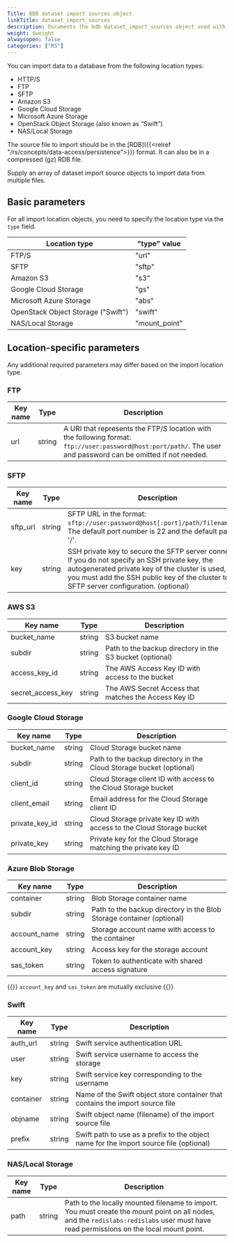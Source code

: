 ```yaml
---
Title: BDB dataset import sources object
linkTitle: dataset_import_sources
description: Documents the bdb dataset_import_sources object used with Redis Enterprise Software REST API calls.
weight: $weight
alwaysopen: false
categories: ["RS"]
---
```


You can import data to a database from the following location types:

-   HTTP/S
-   FTP
-   SFTP
-   Amazon S3
-   Google Cloud Storage
-   Microsoft Azure Storage
-   OpenStack Object Storage (also known as “Swift”)
-   NAS/Local Storage

The source file to import should be in the [RDB]({{<relref "/rs/concepts/data-access/persistence">}}) format. It can also be in a compressed (gz) RDB file.

Supply an array of dataset import source objects to import data from multiple files.

## Basic parameters

For all import location objects, you need to specify the location type via the `type` field.

| Location type | "type" value |
|---------------|--------------|
| FTP/S | "url" |
| SFTP | "sftp" |
| Amazon S3 | "s3" |
| Google Cloud Storage | "gs" |
| Microsoft Azure Storage | "abs" |
| OpenStack Object Storage ("Swift") | "swift" |
| NAS/Local Storage | "mount_point" |

## Location-specific parameters

Any additional required parameters may differ based on the import location type.

### FTP

| Key name | Type | Description |
|----------|------|-------------|
| url | string | A URI that represents the FTP/S location with the following format: `ftp://user:password@host:port/path/`. The user and password can be omitted if not needed. |

### SFTP

| Key name | Type | Description |
|----------|------|-------------|
| sftp_url | string | SFTP URL in the format: `sftp://user:password@host[:port]/path/filename.rdb`. The default port number is 22 and the default path is '/'. |
| key | string | SSH private key to secure the SFTP server connection. If you do not specify an SSH private key, the autogenerated private key of the cluster is used, and you must add the SSH public key of the cluster to the SFTP server configuration. (optional) |

### AWS S3

| Key name | Type | Description |
|----------|------|-------------|
| bucket_name | string | S3 bucket name |
| subdir | string | Path to the backup directory in the S3 bucket (optional) |
| access_key_id | string | The AWS Access Key ID with access to the bucket |
| secret_access_key | string | The AWS Secret Access that matches the Access Key ID |

### Google Cloud Storage

| Key name | Type | Description |
|----------|------|-------------|
| bucket_name | string | Cloud Storage bucket name |
| subdir | string | Path to the backup directory in the Cloud Storage bucket (optional) |
| client_id | string | Cloud Storage client ID with access to the Cloud Storage bucket |
| client_email | string | Email address for the Cloud Storage client ID |
| private_key_id | string | Cloud Storage private key ID with access to the Cloud Storage bucket |
| private_key | string | Private key for the Cloud Storage matching the private key ID |

### Azure Blob Storage

| Key name | Type | Description |
|----------|------|-------------|
| container | string | Blob Storage container name |
| subdir | string | Path to the backup directory in the Blob Storage container (optional) |
| account_name | string | Storage account name with access to the container |
| account_key | string | Access key for the storage account |
| sas_token | string | Token to authenticate with shared access signature |

{{<note>}}
`account_key` and `sas_token` are mutually exclusive
{{</note>}}

### Swift

| Key name | Type | Description |
|----------|------|-------------|
| auth_url | string | Swift service authentication URL |
| user | string | Swift service username to access the storage |
| key | string | Swift service key corresponding to the username |
| container | string | Name of the Swift object store container that contains the import source file |
| objname | string | Swift object name (filename) of the import source file |
| prefix | string | Swift path to use as a prefix to the object name for the import source file (optional) |

### NAS/Local Storage

| Key name | Type | Description |
|----------|------|-------------|
| path | string | Path to the locally mounted filename to import. You must create the mount point on all nodes, and the `redislabs:redislabs` user must have read permissions on the local mount point.
